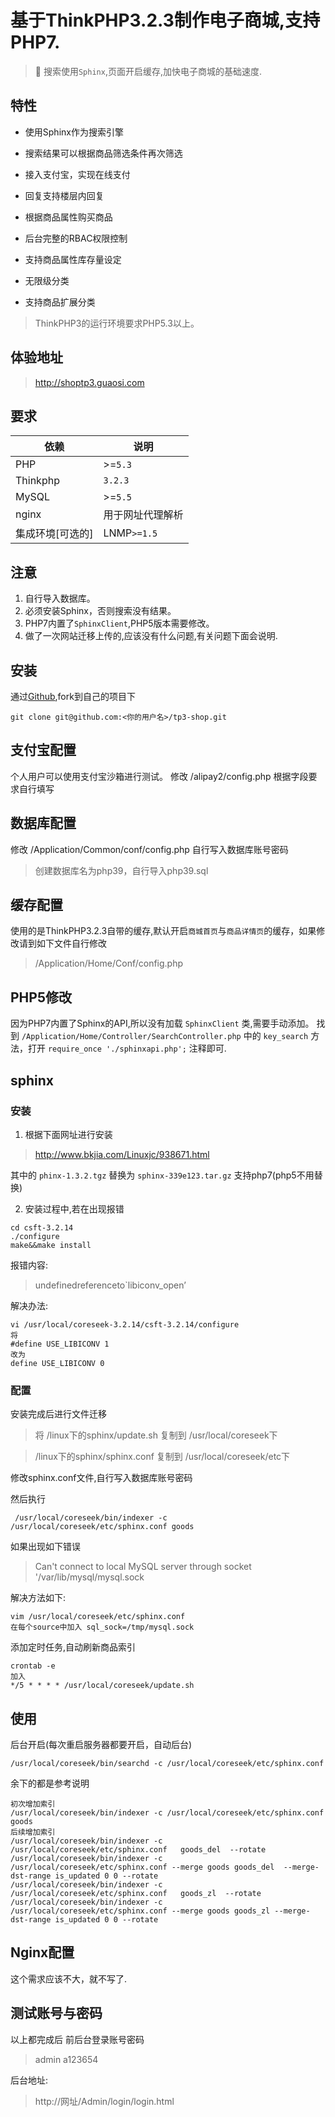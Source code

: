 基于ThinkPHP3.2.3制作电子商城,支持PHP7.
===============
> 🚀 搜索使用`Sphinx`,页面开启缓存,加快电子商城的基础速度.
## 特性

- 使用Sphinx作为搜索引擎

- 搜索结果可以根据商品筛选条件再次筛选

- 接入支付宝，实现在线支付

- 回复支持楼层内回复

- 根据商品属性购买商品

- 后台完整的RBAC权限控制

- 支持商品属性库存量设定

- 无限级分类

- 支持商品扩展分类

> ThinkPHP3的运行环境要求PHP5.3以上。

## 体验地址

> http://shoptp3.guaosi.com

## 要求

| 依赖 | 说明 |
| -------- | -------- |
| PHP| >=`5.3` |
| Thinkphp| `3.2.3` |
| MySQL| >=`5.5` |
| nginx |用于网址代理解析|
| 集成环境[可选的] | LNMP`>=1.5` |

## 注意

1. 自行导入数据库。
2. 必须安装Sphinx，否则搜索没有结果。
3. PHP7内置了`SphinxClient`,PHP5版本需要修改。
4. 做了一次网站迁移上传的,应该没有什么问题,有关问题下面会说明.

## 安装

通过[Github](https://github.com/guaosi/tp3-shop),fork到自己的项目下
```
git clone git@github.com:<你的用户名>/tp3-shop.git
```

## 支付宝配置

个人用户可以使用支付宝沙箱进行测试。
修改 /alipay2/config.php
根据字段要求自行填写

## 数据库配置

修改 /Application/Common/conf/config.php
自行写入数据库账号密码

> 创建数据库名为php39，自行导入php39.sql

## 缓存配置
使用的是ThinkPHP3.2.3自带的缓存,默认开启`商城首页`与`商品详情页`的缓存，如果修改请到如下文件自行修改
> /Application/Home/Conf/config.php

## PHP5修改
因为PHP7内置了Sphinx的API,所以没有加载 `SphinxClient` 类,需要手动添加。
找到  `/Application/Home/Controller/SearchController.php` 中的 `key_search` 方法，打开 `require_once './sphinxapi.php';` 注释即可.

## sphinx
### 安装
1. 根据下面网址进行安装

> http://www.bkjia.com/Linuxjc/938671.html 

其中的 `phinx-1.3.2.tgz` 替换为 `sphinx-339e123.tar.gz` 支持php7(php5不用替换)

2. 安装过程中,若在出现报错
```
cd csft-3.2.14
./configure
make&&make install
```
报错内容:
> undefinedreferenceto`libiconv_open’

解决办法:
```
vi /usr/local/coreseek-3.2.14/csft-3.2.14/configure
将
#define USE_LIBICONV 1
改为
define USE_LIBICONV 0
```

### 配置
安装完成后进行文件迁移

>将 /linux下的sphinx/update.sh 复制到 /usr/local/coreseek下

> /linux下的sphinx/sphinx.conf 复制到 /usr/local/coreseek/etc下

修改sphinx.conf文件,自行写入数据库账号密码

然后执行

```
 /usr/local/coreseek/bin/indexer -c /usr/local/coreseek/etc/sphinx.conf goods
```
如果出现如下错误

> Can't connect to local MySQL server through socket '/var/lib/mysql/mysql.sock

解决方法如下:

```
vim /usr/local/coreseek/etc/sphinx.conf
在每个source中加入 sql_sock=/tmp/mysql.sock
```

添加定时任务,自动刷新商品索引

```
crontab -e
加入
*/5 * * * * /usr/local/coreseek/update.sh
```

## 使用

后台开启(每次重启服务器都要开启，自动后台)
```
/usr/local/coreseek/bin/searchd -c /usr/local/coreseek/etc/sphinx.conf
```
余下的都是参考说明
```
初次增加索引
/usr/local/coreseek/bin/indexer -c /usr/local/coreseek/etc/sphinx.conf goods
后续增加索引
/usr/local/coreseek/bin/indexer -c  /usr/local/coreseek/etc/sphinx.conf   goods_del  --rotate
/usr/local/coreseek/bin/indexer -c  /usr/local/coreseek/etc/sphinx.conf --merge goods goods_del  --merge-dst-range is_updated 0 0 --rotate
/usr/local/coreseek/bin/indexer -c  /usr/local/coreseek/etc/sphinx.conf   goods_zl  --rotate
/usr/local/coreseek/bin/indexer -c  /usr/local/coreseek/etc/sphinx.conf --merge goods goods_zl --merge-dst-range is_updated 0 0 --rotate
```

## Nginx配置
这个需求应该不大，就不写了.

## 测试账号与密码
以上都完成后
前后台登录账号密码

> admin  a123654

后台地址:
> http://网址/Admin/login/login.html
